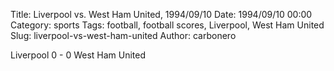 Title: Liverpool vs. West Ham United, 1994/09/10
Date: 1994/09/10 00:00
Category: sports
Tags: football, football scores, Liverpool, West Ham United
Slug: liverpool-vs-west-ham-united
Author: carbonero


Liverpool 0 - 0 West Ham United
